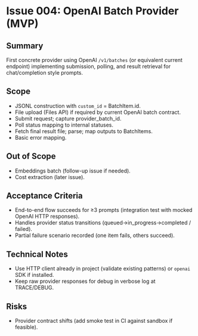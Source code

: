 # Issue 004: OpenAI Batch Provider (MVP)

## Summary

First concrete provider using OpenAI `/v1/batches` (or equivalent current endpoint) implementing submission, polling, and result retrieval for chat/completion style prompts.

## Scope

- JSONL construction with `custom_id` = BatchItem.id.
- File upload (Files API) if required by current OpenAI batch contract.
- Submit request; capture provider_batch_id.
- Poll status mapping to internal statuses.
- Fetch final result file; parse; map outputs to BatchItems.
- Basic error mapping.

## Out of Scope

- Embeddings batch (follow-up issue if needed).
- Cost extraction (later issue).

## Acceptance Criteria

- End-to-end flow succeeds for ≥3 prompts (integration test with mocked OpenAI HTTP responses).
- Handles provider status transitions (queued→in_progress→completed / failed).
- Partial failure scenario recorded (one item fails, others succeed).

## Technical Notes

- Use HTTP client already in project (validate existing patterns) or `openai` SDK if installed.
- Keep raw provider responses for debug in verbose log at TRACE/DEBUG.

## Risks

- Provider contract shifts (add smoke test in CI against sandbox if feasible).

